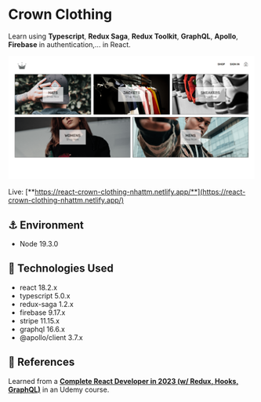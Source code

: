# Crown Clothing

Learn using **Typescript**, **Redux Saga**, **Redux Toolkit**, **GraphQL**, **Apollo**, **Firebase** in authentication,... in React.

![Web's preview](./public/banner.png)

Live: [**https://react-crown-clothing-nhattm.netlify.app/**](https://react-crown-clothing-nhattm.netlify.app/)

## ⚓ Environment

- Node 19.3.0

## 🚀 Technologies Used

- react 18.2.x
- typescript 5.0.x
- redux-saga 1.2.x
- firebase 9.17.x
- stripe 11.15.x
- graphql 16.6.x
- @apollo/client 3.7.x

## 📖 References

Learned from a [**Complete React Developer in 2023 (w/ Redux, Hooks, GraphQL)**](https://www.udemy.com/course/complete-react-developer-zero-to-mastery) in an Udemy course.
